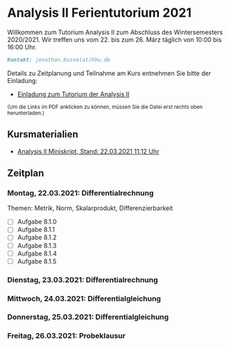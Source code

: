 # Analysis II Ferientutorium 2021

Willkommen zum Tutorium Analysis II zum Abschluss des Wintersemesters 2020/2021. Wir treffen uns vom 22. bis zum 26. März täglich von 10:00 bis 16:00 Uhr.

```markdown
Kontakt: jonathan.busse(at)hhu.de
```

Details zu Zeitplanung und Teilnahme am Kurs entnehmen Sie bitte der Einladung:

- [Einladung zum Tutorium der Analysis II](https://github.com/JoKaBus/ANAII2021/blob/main/Organisatorisches/EinladungAnalysisIIFerientutorium2021.pdf)

<sub>(Um die Links im PDF anklicken zu können, müssen Sie die Datei erst rechts oben herunterladen.)</sub>

## Kursmaterialien
- [Analysis II Miniskript, Stand: 22.03.2021 11:12 Uhr](https://github.com/JoKaBus/ANAII2021/blob/main/Skript/AnalysisIIMiniskript2021.pdf)

## Zeitplan

### Montag, 22.03.2021: Differentialrechnung
Themen: Metrik, Norm, Skalarprodukt, Differenzierbarkeit

- [ ] Aufgabe 8.1.0
- [ ] Aufgabe 8.1.1
- [ ] Aufgabe 8.1.2
- [ ] Aufgabe 8.1.3
- [ ] Aufgabe 8.1.4
- [ ] Aufgabe 8.1.5

### Dienstag, 23.03.2021: Differentialrechnung

### Mittwoch, 24.03.2021: Differentialgleichung

### Donnerstag, 25.03.2021: Differentialgleichung

### Freitag, 26.03.2021: Probeklausur

